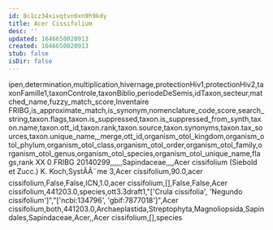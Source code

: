 ```yaml
---
id: 8c1cz34xivqtvn6xn9h9kdy
title: Acer Cissifolium
desc: ''
updated: 1646650020913
created: 1646650020913
stub: false
isDir: false
---
```

ipen,determination,multiplication,hivernage,protectionHiv1,protectionHiv2,taxonFamille1,taxonControle,taxonBiblio,periodeDeSemis,idTaxon,secteur,matched_name,fuzzy_match_score,Inventaire FRIBG,is_approximate_match,is_synonym,nomenclature_code,score,search_string,taxon.flags,taxon.is_suppressed,taxon.is_suppressed_from_synth,taxon.name,taxon.ott_id,taxon.rank,taxon.source,taxon.synonyms,taxon.tax_sources,taxon.unique_name,_merge,ott_id,organism_otol_kingdom,organism_otol_phylum,organism_otol_class,organism_otol_order,organism_otol_family,organism_otol_genus,organism_otol_species,organism_otol_unique_name,flags,rank
XX 0 FRIBG 20140299,,,,,,Sapindaceae,,,,Acer cissifolium (Siebold et Zucc.) K. Koch,SystÃÂ¨me 3,Acer cissifolium,90.0,acer cissifolium,False,False,ICN,1.0,acer cissifolium,[],False,False,Acer cissifolium,441203.0,species,ott3.3draft1,"['Crula cissifolia', 'Negundo cissifolium']","['ncbi:134796', 'gbif:7877018']",Acer cissifolium,both,441203.0,Archaeplastida,Streptophyta,Magnoliopsida,Sapindales,Sapindaceae,Acer,,Acer cissifolium,[],species
